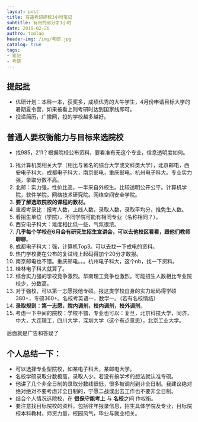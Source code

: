 ```yaml
---
layout: post
title: 有道考研择校3小时笔记
subtitle: 有用的部分才1小时
date: 2019-02-26
authro: tomlao
header-img: /img/考研.jpg
catalog: true
tags:
- 笔记
- 考研
---
```


## 提起批

- 优研计划：本科一本，获奖多，成绩优秀的大牛学生，4月份申请目标大学的暑期夏令营，如果被看上则考研时达到国家线即可。
- 投递简历，广撒网，投的学校越多越好。


## 普通人要权衡能力与目标来选院校

- 找985，211？根据院校公布资料，要看准有无这个专业，信息透明度如何。

1. 找计算机类相关大学（相比与著名的综合大学或文科类大学），北京邮电，西安电子科大，成都电子科大，南京邮电，重庆邮电，杭州电子科大。专业实力强，录取分数不高。
2. 北邮：实力强，性价比高，一半来自外校生。比较透明公开公平。计算机学院，软件学院，网络技术研究院。网络空间安全学院。
3. **要了解选取院校的课程的教材。**
4. 重视考录比：报考人数，上线人数，录取人数，录取平均分，推免生人数。
5. 看招生单位（学院），不同学院可能有相同专业（名称相同？）。
6. 西安电子科大：难度相比低一些，气氛很浓。
7. **几乎每个学校在6月会有研究生招生宣讲会，可以去他校区看看，跟他们教师聊聊**。
8. 成都电子科大：强，计算机Top3。可以去找一下成电的资料。
9. 热门学校要在公布的复试线上起码得加个20分才敢报。
10. 南京邮电也不错。重庆邮电。。。杭州电子科大，这个nb，找一下资料。
11. 桂林电子科大就算了。
12. 综合实力强的学校竞争激烈。华南理工竞争也激烈。可能招生人数相比专业院校少，分数高。
13. 对于强校，可以第一志愿报他专硕。报这类学校自身的实力起码得学硕380+，专硕360+。名校考英语一，数学一。（若有名校情结）
14. **录取规则：第一志愿，院内调剂，校内调剂，校外调剂**。
15. 考虑一下中间的院校：学校不错，专业也可以：复旦，北京科技大学，同济，中大，大连理工，四川大学，深圳大学（这个有点意思），北京工业大学。

后面就是广告和答疑了


## 个人总结一下：
- 可以选择专业型院校，如某电子科大，某邮电大学。
- 名校学硕录取分数极高，录取人少。若没有搞学术的想法就认准专硕。
- 他讲了几个非全日制的录取分数线很低，很多被调剂到非全日制。我建议绝对绝对绝对不要考虑非全日制的，宁愿二战或出去工作也不要非全日制。
- 结合个人情况选院校，在 **很保守能考上** 与 **名校**之间 作权衡。
- 要注意找目标院校的资料，包括往年报录信息，招生具体学院及专业，目标院校本科教材。师资力量，校园风气，毕业与就业相关。